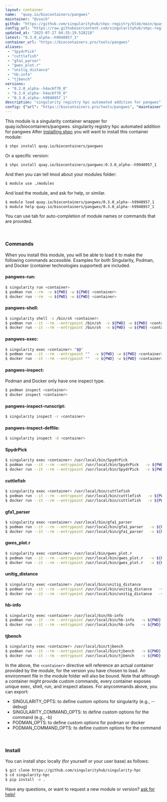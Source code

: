 ```yaml
---
layout: container
name:  "quay.io/biocontainers/pangwes"
maintainer: "@vsoch"
github: "https://github.com/singularityhub/shpc-registry/blob/main/quay.io/biocontainers/pangwes/container.yaml"
config_url: "https://raw.githubusercontent.com/singularityhub/shpc-registry/main/quay.io/biocontainers/pangwes/container.yaml"
updated_at: "2025-07-27 04:35:19.528218"
latest: "0.3.0_alpha--h9948957_1"
container_url: "https://biocontainers.pro/tools/pangwes"
aliases:
 - "SpydrPick"
 - "cuttlefish"
 - "gfa1_parser"
 - "gwes_plot.r"
 - "unitig_distance"
 - "hb-info"
 - "tjbench"
versions:
 - "0.2.0_alpha--h4ac6f70_0"
 - "0.3.0_alpha--h4ac6f70_0"
 - "0.3.0_alpha--h9948957_1"
description: "singularity registry hpc automated addition for pangwes"
config: {"url": "https://biocontainers.pro/tools/pangwes", "maintainer": "@vsoch", "description": "singularity registry hpc automated addition for pangwes", "latest": {"0.3.0_alpha--h9948957_1": "sha256:587a399c2dc63a4cb287850953adb7ee0db3f28f7bb85c3e84216e4d227de864"}, "tags": {"0.2.0_alpha--h4ac6f70_0": "sha256:b2d7d39eeee3e12ba9e52606c40cb76e884a44f0dc8a89051a8e00fbe3c85908", "0.3.0_alpha--h4ac6f70_0": "sha256:e98ba7713bbc4c42ab14d5b5f8af7b103d74b5808375b24173f4b91de07786f3", "0.3.0_alpha--h9948957_1": "sha256:587a399c2dc63a4cb287850953adb7ee0db3f28f7bb85c3e84216e4d227de864"}, "docker": "quay.io/biocontainers/pangwes", "aliases": {"SpydrPick": "/usr/local/bin/SpydrPick", "cuttlefish": "/usr/local/bin/cuttlefish", "gfa1_parser": "/usr/local/bin/gfa1_parser", "gwes_plot.r": "/usr/local/bin/gwes_plot.r", "unitig_distance": "/usr/local/bin/unitig_distance", "hb-info": "/usr/local/bin/hb-info", "tjbench": "/usr/local/bin/tjbench"}}
---
```


This module is a singularity container wrapper for quay.io/biocontainers/pangwes.
singularity registry hpc automated addition for pangwes
After [installing shpc](#install) you will want to install this container module:


```bash
$ shpc install quay.io/biocontainers/pangwes
```

Or a specific version:

```bash
$ shpc install quay.io/biocontainers/pangwes:0.3.0_alpha--h9948957_1
```

And then you can tell lmod about your modules folder:

```bash
$ module use ./modules
```

And load the module, and ask for help, or similar.

```bash
$ module load quay.io/biocontainers/pangwes/0.3.0_alpha--h9948957_1
$ module help quay.io/biocontainers/pangwes/0.3.0_alpha--h9948957_1
```

You can use tab for auto-completion of module names or commands that are provided.

<br>

### Commands

When you install this module, you will be able to load it to make the following commands accessible.
Examples for both Singularity, Podman, and Docker (container technologies supported) are included.

#### pangwes-run:

```bash
$ singularity run <container>
$ podman run --rm  -v ${PWD} -w ${PWD} <container>
$ docker run --rm  -v ${PWD} -w ${PWD} <container>
```

#### pangwes-shell:

```bash
$ singularity shell -s /bin/sh <container>
$ podman run --it --rm --entrypoint /bin/sh  -v ${PWD} -w ${PWD} <container>
$ docker run --it --rm --entrypoint /bin/sh  -v ${PWD} -w ${PWD} <container>
```

#### pangwes-exec:

```bash
$ singularity exec <container> "$@"
$ podman run --it --rm --entrypoint ""  -v ${PWD} -w ${PWD} <container> "$@"
$ docker run --it --rm --entrypoint ""  -v ${PWD} -w ${PWD} <container> "$@"
```

#### pangwes-inspect:

Podman and Docker only have one inspect type.

```bash
$ podman inspect <container>
$ docker inspect <container>
```

#### pangwes-inspect-runscript:

```bash
$ singularity inspect -r <container>
```

#### pangwes-inspect-deffile:

```bash
$ singularity inspect -d <container>
```


#### SpydrPick

```bash
$ singularity exec <container> /usr/local/bin/SpydrPick
$ podman run --it --rm --entrypoint /usr/local/bin/SpydrPick   -v ${PWD} -w ${PWD} <container> -c " $@"
$ docker run --it --rm --entrypoint /usr/local/bin/SpydrPick   -v ${PWD} -w ${PWD} <container> -c " $@"
```


#### cuttlefish

```bash
$ singularity exec <container> /usr/local/bin/cuttlefish
$ podman run --it --rm --entrypoint /usr/local/bin/cuttlefish   -v ${PWD} -w ${PWD} <container> -c " $@"
$ docker run --it --rm --entrypoint /usr/local/bin/cuttlefish   -v ${PWD} -w ${PWD} <container> -c " $@"
```


#### gfa1_parser

```bash
$ singularity exec <container> /usr/local/bin/gfa1_parser
$ podman run --it --rm --entrypoint /usr/local/bin/gfa1_parser   -v ${PWD} -w ${PWD} <container> -c " $@"
$ docker run --it --rm --entrypoint /usr/local/bin/gfa1_parser   -v ${PWD} -w ${PWD} <container> -c " $@"
```


#### gwes_plot.r

```bash
$ singularity exec <container> /usr/local/bin/gwes_plot.r
$ podman run --it --rm --entrypoint /usr/local/bin/gwes_plot.r   -v ${PWD} -w ${PWD} <container> -c " $@"
$ docker run --it --rm --entrypoint /usr/local/bin/gwes_plot.r   -v ${PWD} -w ${PWD} <container> -c " $@"
```


#### unitig_distance

```bash
$ singularity exec <container> /usr/local/bin/unitig_distance
$ podman run --it --rm --entrypoint /usr/local/bin/unitig_distance   -v ${PWD} -w ${PWD} <container> -c " $@"
$ docker run --it --rm --entrypoint /usr/local/bin/unitig_distance   -v ${PWD} -w ${PWD} <container> -c " $@"
```


#### hb-info

```bash
$ singularity exec <container> /usr/local/bin/hb-info
$ podman run --it --rm --entrypoint /usr/local/bin/hb-info   -v ${PWD} -w ${PWD} <container> -c " $@"
$ docker run --it --rm --entrypoint /usr/local/bin/hb-info   -v ${PWD} -w ${PWD} <container> -c " $@"
```


#### tjbench

```bash
$ singularity exec <container> /usr/local/bin/tjbench
$ podman run --it --rm --entrypoint /usr/local/bin/tjbench   -v ${PWD} -w ${PWD} <container> -c " $@"
$ docker run --it --rm --entrypoint /usr/local/bin/tjbench   -v ${PWD} -w ${PWD} <container> -c " $@"
```



In the above, the `<container>` directive will reference an actual container provided
by the module, for the version you have chosen to load. An environment file in the
module folder will also be bound. Note that although a container
might provide custom commands, every container exposes unique exec, shell, run, and
inspect aliases. For anycommands above, you can export:

 - SINGULARITY_OPTS: to define custom options for singularity (e.g., --debug)
 - SINGULARITY_COMMAND_OPTS: to define custom options for the command (e.g., -b)
 - PODMAN_OPTS: to define custom options for podman or docker
 - PODMAN_COMMAND_OPTS: to define custom options for the command

<br>

### Install

You can install shpc locally (for yourself or your user base) as follows:

```bash
$ git clone https://github.com/singularityhub/singularity-hpc
$ cd singularity-hpc
$ pip install -e .
```

Have any questions, or want to request a new module or version? [ask for help!](https://github.com/singularityhub/singularity-hpc/issues)